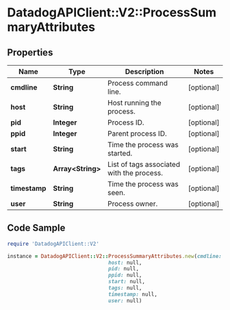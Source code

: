 # DatadogAPIClient::V2::ProcessSummaryAttributes

## Properties

Name | Type | Description | Notes
------------ | ------------- | ------------- | -------------
**cmdline** | **String** | Process command line. | [optional] 
**host** | **String** | Host running the process. | [optional] 
**pid** | **Integer** | Process ID. | [optional] 
**ppid** | **Integer** | Parent process ID. | [optional] 
**start** | **String** | Time the process was started. | [optional] 
**tags** | **Array&lt;String&gt;** | List of tags associated with the process. | [optional] 
**timestamp** | **String** | Time the process was seen. | [optional] 
**user** | **String** | Process owner. | [optional] 

## Code Sample

```ruby
require 'DatadogAPIClient::V2'

instance = DatadogAPIClient::V2::ProcessSummaryAttributes.new(cmdline: null,
                                 host: null,
                                 pid: null,
                                 ppid: null,
                                 start: null,
                                 tags: null,
                                 timestamp: null,
                                 user: null)
```


